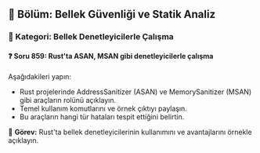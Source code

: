 ## 📘 Bölüm: Bellek Güvenliği ve Statik Analiz
### 🔹 Kategori: Bellek Denetleyicilerle Çalışma
#### ❓ Soru 859: Rust'ta ASAN, MSAN gibi denetleyicilerle çalışma

Aşağıdakileri yapın:

- Rust projelerinde AddressSanitizer (ASAN) ve MemorySanitizer (MSAN) gibi araçların rolünü açıklayın.
- Temel kullanım komutlarını ve örnek çıktıyı paylaşın.
- Bu araçların hangi tür hataları tespit ettiğini belirtin.

🔧 **Görev:** Rust'ta bellek denetleyicilerinin kullanımını ve avantajlarını örnekle açıklayın.
